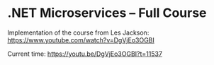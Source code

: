 # .NET Microservices – Full Course

Implementation of the course from Les Jackson: https://www.youtube.com/watch?v=DgVjEo3OGBI

Current time: https://youtu.be/DgVjEo3OGBI?t=11537
